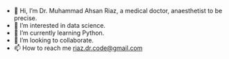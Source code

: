 - 👋 Hi, I’m Dr. Muhammad Ahsan Riaz, a medical doctor, anaesthetist to be precise.
- 👀 I’m interested in data science.
- 🌱 I’m currently learning Python.
- 💞️ I’m looking to collaborate.
- 📫 How to reach me riaz.dr.code@gmail.com


<!---
riaz-dr-code/riaz-dr-code is a ✨ special ✨ repository because its `README.md` (this file) appears on your GitHub profile.
You can click the Preview link to take a look at your changes.
--->
